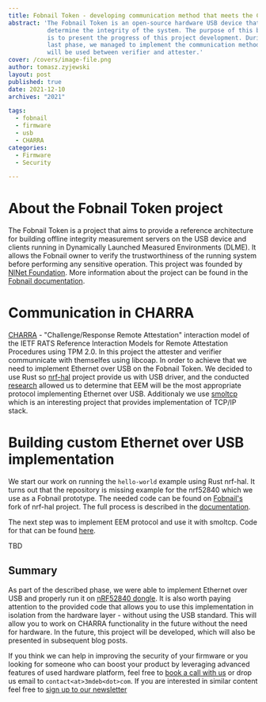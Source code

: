 ```yaml
---
title: Fobnail Token - developing communication method that meets the CHARRA requirements
abstract: 'The Fobnail Token is an open-source hardware USB device that help to
           determine the integrity of the system. The purpose of this blog post
           is to present the progress of this project development. During the
           last phase, we managed to implement the communication method that
           will be used between verifier and attester.'
cover: /covers/image-file.png
author: tomasz.zyjewski
layout: post
published: true
date: 2021-12-10
archives: "2021"

tags:
  - fobnail
  - firmware
  - usb
  - CHARRA
categories:
  - Firmware
  - Security

---
```


# About the Fobnail Token project

The Fobnail Token is a project that aims to provide a reference architecture for
building offline integrity measurement servers on the USB device and clients
running in Dynamically Launched Measured Environments (DLME). It allows the
Fobnail owner to verify the trustworthiness of the running system before
performing any sensitive operation. This project was founded by [NlNet
Foundation](https://nlnet.nl/). More information about the project can be found
in the [Fobnail documentation](https://fobnail.3mdeb.com/).

# Communication in CHARRA

[CHARRA](https://github.com/Fraunhofer-SIT/charra) - "Challenge/Response Remote
Attestation" interaction model of the IETF RATS Reference Interaction Models for
Remote Attestation Procedures using TPM 2.0. In this project the attester and
verifier communnicate with themselfes using libcoap. In order to achieve that we
need to implement Ethernet over USB on the Fobnail Token. We decided to use Rust
so [nrf-hal](https://github.com/nrf-rs/nrf-hal) project provide us with USB
driver, and the conducted
[research](https://github.com/fobnail/docs/blob/main/dev-notes/eth-over-usb-research.md#ethernet-over-usb-research)
allowed us to determine that EEM will be the most appropriate protocol
implementing Ethernet over USB. Additionaly we use
[smoltcp](https://github.com/smoltcp-rs/smoltcp) which is an interesting project
that provides implementation of TCP/IP stack.

# Building custom Ethernet over USB implementation

We start our work on running the `hello-world` example using Rust nrf-hal. It
turns out that the repository is missing example for the nrf52840 which we use
as a Fobnail prototype. The needed code can be found on
[Fobnail's](https://github.com/fobnail/nrf-hal/tree/blinky-demo-nrf52840/examples/blinky-demo-nrf52840)
fork of nrf-hal project. The full process is described in the
[documentation](https://fobnail.3mdeb.com/flashing_samples/).

The next step was to implement EEM protocol and use it with smoltcp. Code for
that can be found [here](https://github.com/fobnail/usbd-ethernet).

TBD

## Summary

As part of the described phase, we were able to implement Ethernet over USB and
properly run it on [nRF52840
dongle](https://www.nordicsemi.com/Products/Development-hardware/nrf52840-dongle).
It is also worth paying attention to the provided code that allows you to use
this implementation in isolation from the hardware layer - without using the USB
standard. This will allow you to work on CHARRA functionality in the future
without the need for hardware. In the future, this project will be developed,
which will also be presented in subsequent blog posts.

If you think we can help in improving the security of your firmware or you
looking for someone who can boost your product by leveraging advanced features
of used hardware platform, feel free to [book a call with us](https://calendly.com/3mdeb/consulting-remote-meeting)
or drop us email to `contact<at>3mdeb<dot>com`. If you are interested in similar
content feel free to [sign up to our newsletter](https://newsletter.3mdeb.com/subscription/PW6XnCeK6)
